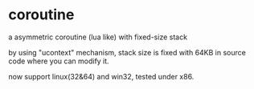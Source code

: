 # coroutine
a asymmetric coroutine (lua like) with fixed-size stack

by using "ucontext" mechanism, stack size is fixed with 64KB in source code where you can modify it.

now support linux(32&64) and win32, tested under x86.
